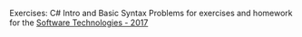 Exercises: C# Intro and Basic Syntax Problems for exercises and homework for the <a href="https://softuni.bg/trainings/1511/software-technologies-february-2017" rel="Software Technologies">Software Technologies - 2017
</a>

